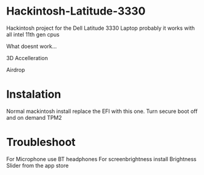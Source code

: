 # Hackintosh-Latitude-3330
Hackintosh project for the Dell Latitude 3330 Laptop probably it works with all intel 11th gen cpus

What doesnt work...

3D Accelleration

Airdrop

# Instalation

Normal mackintosh install replace the EFI with this one.
Turn secure boot off and on demand TPM2


# Troubleshoot
For Microphone use BT headphones 
For screenbrightness install Brightness Slider from the app store
